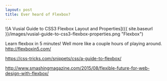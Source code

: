 ```yaml
---
layout: post
title: Ever heard of Flexbox?
---
```


![A Vusial Guide to CSS3 Flexbox Layout and Properties]({{ site.baseurl }}/images/vusial-guide-to-css3-flexbox-properties.png "Flexbox")

Learn flexbox in 5 minutes! Well more like a couple hours of playing around. http://flexboxin5.com/ 

https://css-tricks.com/snippets/css/a-guide-to-flexbox/


http://www.smashingmagazine.com/2015/08/flexible-future-for-web-design-with-flexbox/
